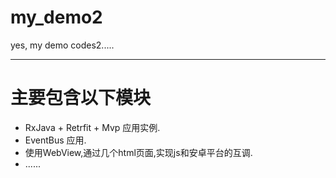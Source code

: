 # my_demo2
yes, my demo codes2.....


----------

# 主要包含以下模块 #

- RxJava + Retrfit + Mvp 应用实例.
- EventBus 应用.
- 使用WebView,通过几个html页面,实现js和安卓平台的互调.
- ......
